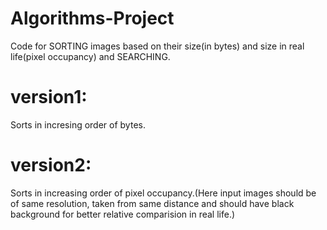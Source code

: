 # Algorithms-Project
Code for SORTING images based on their size(in bytes) and size in real life(pixel occupancy) and SEARCHING.
# version1: 
Sorts in incresing order of bytes.
# version2: 
Sorts in increasing order of pixel occupancy.(Here input images should be of same resolution, taken from same distance and should have black background for better relative comparision in real life.)
